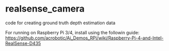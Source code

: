 # realsense_camera
code for creating ground truth depth estimation data




For running on Raspberry Pi 3/4, install using the followin guide: https://github.com/acrobotic/Ai_Demos_RPi/wiki/Raspberry-Pi-4-and-Intel-RealSense-D435
